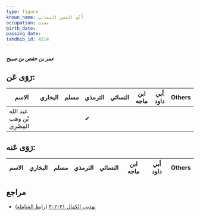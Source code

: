 ```yaml
---
type: figure
known_name: أَبُو الحسن اليماني
occupation: محدث
birth_date:
passing_date:
tahdhib_id: 4214
---
```

##### عمر بن حفص بن صبيح

## رَوَى عَن:
| الاسم                      | البخاري | مسلم | الترمذي | النسائي | ابن ماجه | أبي داود | Others |
| -------------------------- | ------- | ---- | ------- | ------- | -------- | -------- | ------ |
| عبد الله بْن وهب المِصْرِي |         |      | ✔       |         |          |          |        |
## رَوَى عَنه:
| الاسم | البخاري | مسلم | الترمذي | النسائي | ابن ماجه | أبي داود | Others |
| ----- | ------- | ---- | ------- | ------- | -------- | -------- | ------ |
## مراجع
- [تهذيب الكمال ٢١-٣٠٢](obsidian://open?vault=Tahdhib-al-Kamal&file=Figures/٤٢١٤-عمر%20بن%20حفص%20بن%20صبيح) ([رابط الشاملة](https://shamela.ws/book/3722/10949))